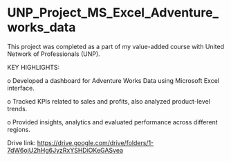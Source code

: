 # UNP_Project_MS_Excel_Adventure_works_data

This project was completed as a part of my value-added course with United Network of Professionals (UNP).

KEY HIGHLIGHTS:

o	Developed a dashboard for Adventure Works Data using Microsoft Excel interface.

o	Tracked KPIs related to sales and profits, also analyzed product-level trends.

o	Provided insights, analytics and evaluated performance across different regions.

Drive link: https://drive.google.com/drive/folders/1-7dW6ojU2hHg6JyzRxYSHDiOKeGASvea
